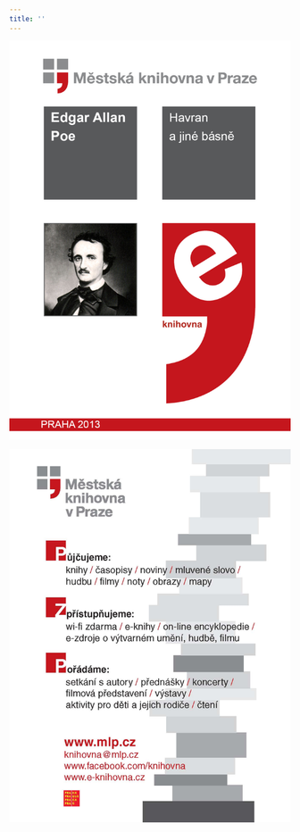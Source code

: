 ```yaml
---
title: ''
---
```


![obalka](./resources/obalka_havran_a_jine_basne.jpg)

![obalka](./resources/upoutavka_eknihy.jpg)
